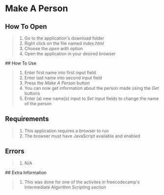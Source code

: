 # Make A Person

## How To Open
> 1. Go to the application's download folder
> 2. Right click on the file named _index.html_
> 3. Choose the _open with_ option
> 4. Open the application in your desired browser

## How To Use
> 1. Enter first name into first input field
> 2. Enter last name into second input field
> 3. Press the _Make A Person_ button
> 4. You can now get information about the person made using the *Get* buttons
> 5. Enter (a) new  name(s) input to *Set* input fields to change the name of the person

## Requirements
> 1. This application requires a browser to run
> 2. The browser must have JavaScript available and enabled

## Errors
> 1. N/A

## Extra Information
> 1. This was done for one of the activites in freecodecamp's Intermediate Algorithm Scripting section